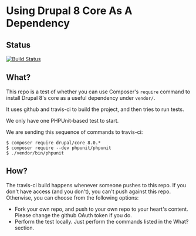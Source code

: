 Using Drupal 8 Core As A Dependency
===

Status
---
[![Build Status](https://travis-ci.org/paul-m/d8-require-drupal.svg?branch=master)](https://github.com/paul-m/d8-require-drupal)

What?
---

This repo is a test of whether you can use Composer's `require` command to install Drupal 8's core as a useful dependency under `vendor/`.

It uses github and travis-ci to build the project, and then tries to run tests.

We only have one PHPUnit-based test to start.

We are sending this sequence of commands to travis-ci:

    $ composer require drupal/core 8.0.*
    $ composer require --dev phpunit/phpunit
    $ ./vendor/bin/phpunit

How?
---

The travis-ci build happens whenever someone pushes to this repo. If you don't have access (and you don't), you can't push against this repo. Otherwise, you can choose from the following options:

* Fork your own repo, and push to your own repo to your heart's content. Please change the github OAuth token if you do.
* Perform the test locally. Just perform the commands listed in the What? section.
